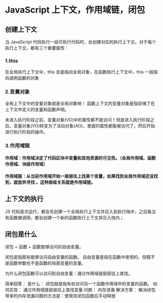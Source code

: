 # JavaScript 上下文，作用域链，闭包

## 创建上下文

当 JavaScript 代码执行一段可执行代码时，会创建对应的执行上下文。对于每个执行上下文，都有三个重要属性：

### 1.this

在全局执行上下文中，this 总是指向全局对象，在函数执行上下文中，this 一般指向调用函数的对象

### 2.变量对象

全局上下文中的变量对象就是全局对象呐！
函数上下文的变量对象是指存储了在上下文中定义的变量和函数声明。

未进入执行阶段之前，变量对象(VO)中的属性都不能访问！但是进入执行阶段之后，变量对象(VO)转变为了活动对象(AO)，里面的属性都能被访问了，然后开始进行执行阶段的操作。

### 3.作用域链

#### 作用域：作用域决定了代码区块中变量和其他资源的可见性。（全局作用域、函数作用域、块级作用域）

#### 作用域链：从当前作用域开始一层层往上找某个变量，如果找到全局作用域还没找到，就放弃寻找 。这种层级关系就是作用域链。

## 上下文的执行

JS 代码首次运行，都会先创建一个全局执行上下文并压入到执行栈中，之后每当有函数被调用，都会创建一个新的函数执行上下文并压入栈内；

## 闭包是什么

闭包 = 函数 + 函数能够访问的自由变量。

闭包是指那些能够访问自由变量的函数。 自由变量是指在函数中使用的，但既不是函数参数也不是函数的局部变量的变量。

为什么闭包函数可以访问到自由变量：通过作用域链层层往上查找。

简单回答：
是什么：
闭包就是指有权访问另一个函数作用域中的变量的函数。
如何实现：
通过作用域链层层往上查找变量
问题：
内存泄漏
解决方案：
解决闭包带来的内存泄漏问题的方法是：使用完闭包函数后手动释放
